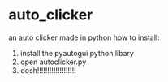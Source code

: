 # auto_clicker

an auto clicker made in python
how to install:
1. install the pyautogui python libary
2. open autoclicker.py
3. dosh!!!!!!!!!!!!!!!!!!!
